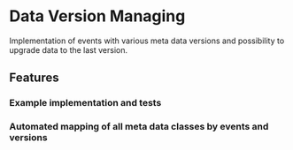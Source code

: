 # Data Version Managing
Implementation of events with various meta data versions and possibility to upgrade data to the last version.

## Features
### Example implementation and tests 
### Automated mapping of all meta data classes by events and versions


